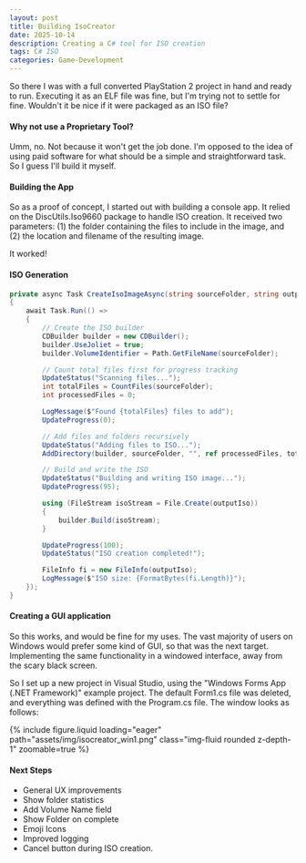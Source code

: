 ```yaml
---
layout: post
title: Building IsoCreator
date: 2025-10-14
description: Creating a C# tool for ISO creation
tags: C# ISO
categories: Game-Development
---
```

So there I was with a full converted PlayStation 2 project in hand and ready to run. Executing it as an ELF file was fine, but I'm trying not to settle for fine. Wouldn't it be nice if it were packaged as an ISO file?

#### Why not use a Proprietary Tool?
Umm, no. Not because it won't get the job done. I'm opposed to the idea of using paid software for what should be a simple and straightforward task. So I guess I'll build it myself.

#### Building the App
So as a proof of concept, I started out with building a console app. It relied on the DiscUtils.Iso9660 package to handle ISO creation. It received two parameters: (1) the folder containing the files to include in the image, and (2) the location and filename of the resulting image.

It worked!

#### ISO Generation
```c#
private async Task CreateIsoImageAsync(string sourceFolder, string outputIso)
{
    await Task.Run(() =>
    {
        // Create the ISO builder
        CDBuilder builder = new CDBuilder();
        builder.UseJoliet = true;
        builder.VolumeIdentifier = Path.GetFileName(sourceFolder);

        // Count total files first for progress tracking
        UpdateStatus("Scanning files...");
        int totalFiles = CountFiles(sourceFolder);
        int processedFiles = 0;

        LogMessage($"Found {totalFiles} files to add");
        UpdateProgress(0);

        // Add files and folders recursively
        UpdateStatus("Adding files to ISO...");
        AddDirectory(builder, sourceFolder, "", ref processedFiles, totalFiles);

        // Build and write the ISO
        UpdateStatus("Building and writing ISO image...");
        UpdateProgress(95);

        using (FileStream isoStream = File.Create(outputIso))
        {
            builder.Build(isoStream);
        }

        UpdateProgress(100);
        UpdateStatus("ISO creation completed!");

        FileInfo fi = new FileInfo(outputIso);
        LogMessage($"ISO size: {FormatBytes(fi.Length)}");
    });
}
```

#### Creating a GUI application
So this works, and would be fine for my uses. The vast majority of users on Windows would prefer some kind of GUI, so that was the next target. Implementing the same functionality in a windowed interface, away from the scary black screen.

So I set up a new project in Visual Studio, using the "Windows Forms App (.NET Framework)" example project. The default Form1.cs file was deleted, and everything was defined with the Program.cs file. The window looks as follows:

{% include figure.liquid loading="eager" path="assets/img/isocreator_win1.png" class="img-fluid rounded z-depth-1" zoomable=true %}

#### Next Steps
- General UX improvements
- Show folder statistics
- Add Volume Name field
- Show Folder on complete
- Emoji Icons
- Improved logging
- Cancel button during ISO creation.